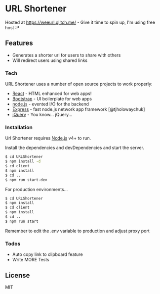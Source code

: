 # URL Shortener
Hosted at https://weeurl.glitch.me/ - Give it time to spin up, I'm using free host :P

## Features

  - Generates a shorter url for users to share with others
  - Will redirect users using shared links

### Tech

URL Shortener uses a number of open source projects to work properly:

* [React] - HTML enhanced for web apps!
* [Bootstrap] -  UI boilerplate for web apps
* [node.js] - evented I/O for the backend
* [Express] - fast node.js network app framework [@tjholowaychuk]
* [jQuery] - You know... jQuery...

### Installation

Url Shortener requires [Node.js](https://nodejs.org/) v4+ to run.

Install the dependencies and devDependencies and start the server.

```sh
$ cd URLShortener
$ npm install -d
$ cd client
$ npm install
$ cd ..
$ npm run start-dev
```

For production environments...

```sh
$ cd URLShortener
$ npm install
$ cd client
$ npm install
$ cd ..
$ npm run start
```
Remember to edit the .env variable to production and adjust proxy port
### Todos

- Auto copy link to clipboard feature
 - Write MORE Tests


License
----

MIT

[//]: # (reference links)
  
  
   [node.js]: <http://nodejs.org>
   [Bootstrap]: <http://twitter.github.com/bootstrap/>
   [jQuery]: <http://jquery.com>
   [express]: <http://expressjs.com>
   [React]: <http://angularjs.org>


 
